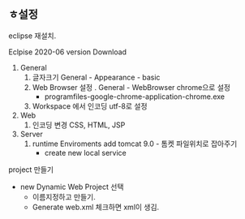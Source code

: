 ## ㅎ설정



eclipse 재설치.



Eclpise 2020-06 version Download



1. General
   1. 글자크기 General - Appearance - basic
   2. Web Browser 설정 . General - WebBrowser chrome으로 설정 
      - programfiles-google-chrome-application-chrome.exe
   3. Workspace 에서 인코딩 utf-8로 설정
2. Web
   1. 인코딩 변경 CSS, HTML, JSP
3. Server
   1. runtime Enviroments add tomcat 9.0 - 톰켓 파일위치로 잡아주기
      * create new local service



project 만들기

* new Dynamic Web Project 선택
  * 이름지정하고 만들기.
  * Generate web.xml 체크하면 xml이 생김. 


